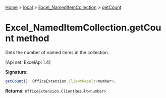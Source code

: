 [Home](./index) &gt; [local](local.md) &gt; [Excel\_NamedItemCollection](local.excel_nameditemcollection.md) &gt; [getCount](local.excel_nameditemcollection.getcount.md)

# Excel\_NamedItemCollection.getCount method

Gets the number of named items in the collection. 

 \[Api set: ExcelApi 1.4\]

**Signature:**
```javascript
getCount(): OfficeExtension.ClientResult<number>;
```
**Returns:** `OfficeExtension.ClientResult<number>`


